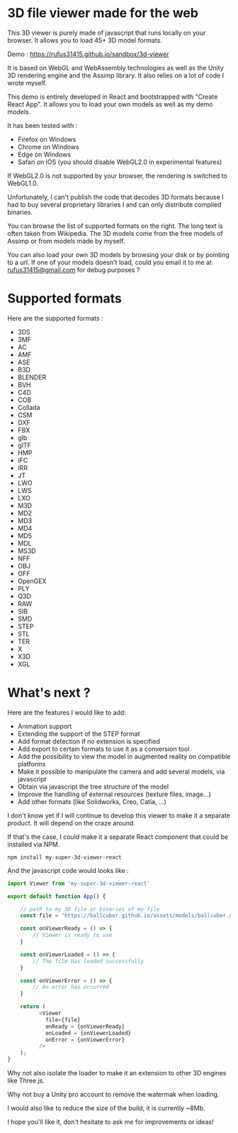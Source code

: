 # 3D file viewer made for the web

This 3D viewer is purely made of javascript that runs locally on your browser. It allows you to load 45+ 3D model formats.

Demo : https://rufus31415.github.io/sandbox/3d-viewer

It is based on WebGL and WebAssembly technologies as well as the Unity 3D rendering engine and the Assimp library. It also relies on a lot of code I wrote myself.

This demo is entirely developed in React and bootstrapped with "Create React App". It allows you to load your own models as well as my demo models.

It has been tested with :
- Firefox on Windows
- Chrome on Windows
- Edge on Windows
- Safari on iOS (you should disable WebGL2.0 in experimental features)

If WebGL2.0 is not supported by your browser, the rendering is switched to WebGL1.0.

Unfortunately, I can't publish the code that decodes 3D formats because I had to buy several proprietary libraries I and can only distribute compiled binaries.

You can browse the list of supported formats on the right. The long text is often taken from Wikipedia. The 3D models come from the free models of Assimp or from models made by myself.

You can also load your own 3D models by browsing your disk or by pointing to a url. If one of your models doesn't load, could you email it to me at [rufus31415@gmail.com](mailto:rufus31415@gmail.com) for debug purposes ?

# Supported formats
Here are the supported formats :
- 3DS
- 3MF
- AC
- AMF
- ASE
- B3D
- BLENDER
- BVH
- C4D
- COB
- Collada
- CSM
- DXF
- FBX
- glb
- glTF
- HMP
- IFC
- IRR
- JT
- LWO
- LWS
- LXO
- M3D
- MD2
- MD3
- MD4
- MD5
- MDL
- MS3D
- NFF
- OBJ
- OFF
- OpenGEX
- PLY
- Q3D
- RAW
- SIB
- SMD
- STEP
- STL
- TER
- X
- X3D
- XGL

# What's next ?

Here are the features I would like to add:
- Animation support
- Extending the support of the STEP format
- Add format detection if no extension is specified
- Add export to certain formats to use it as a conversion tool
- Add the possibility to view the model in augmented reality on compatible platforms
- Make it possible to manipulate the camera and add several models, via javascript
- Obtain via javascript the tree structure of the model
- Improve the handling of external resources (texture files, image...)
- Add other formats (like Solidworks, Creo, Catia, ...)

I don't know yet if I will continue to develop this viewer to make it a separate product. It will depend on the craze around.

If that's the case, I could make it a separate React component that could be installed via NPM.

``` shell
npm install my-super-3d-viewer-react 
```

And the javascript code would looks like :

``` js
import Viewer from 'my-super-3d-viewer-react'

export default function App() {

    // path to my 3D file or binaries of my file
    const file = "https://ballcuber.github.io/assets/models/ballcuber.glb"

    const onViewerReady = () => {
        // Viewer is ready to use
    }

    const onViewerLoaded = () => {
        // The file has loaded successfully
    }

    const onViewerError = () => {
        // An error has occurred
    }

    return (
          <Viewer
            file={file}
            onReady = {onViewerReady}
            onLoaded = {onViewerLoaded}
            onError = {onViewerError}
          />
    );
}
```

Why not also isolate the loader to make it an extension to other 3D engines like Three.js.

Why not buy a Unity pro account to remove the watermak when loading.

I would also like to reduce the size of the build, it is currently ~8Mb.

I hope you'll like it, don't hesitate to ask me for improvements or ideas!